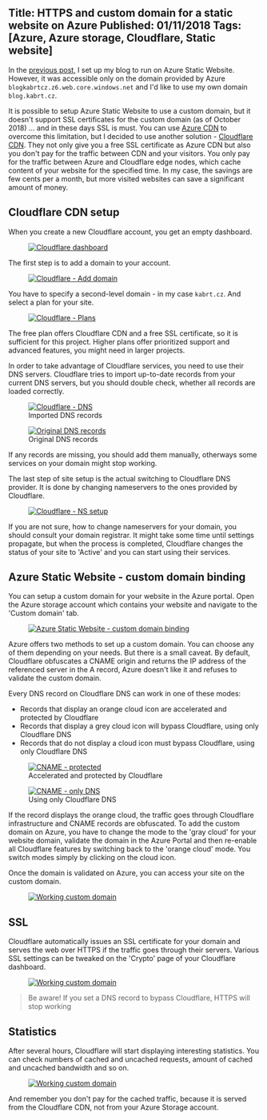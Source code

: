 Title: HTTPS and custom domain for a static website on Azure
Published: 01/11/2018
Tags: [Azure, Azure storage, Cloudflare, Static website]
---

In the [previous post](http://localhost:5080/posts/2018-10-hosting-static-website-on-azure), I set up my blog to run on Azure Static Website. However, it was accessible only on the domain provided by Azure `blogkabrtcz.z6.web.core.windows.net` and I'd like to use my own domain `blog.kabrt.cz`.

It is possible to setup Azure Static Website to use a custom domain, but it doesn't support SSL certificates for the custom domain (as of October 2018) ... and in these days SSL is must. You can use [Azure CDN](https://azure.microsoft.com/en-us/services/cdn) to overcome this limitation, but I decided to use another solution - [Cloudflare CDN](https://www.cloudflare.com/). They not only give you a free SSL certificate as Azure CDN but also you don't pay for the traffic between CDN and your visitors. You only pay for the traffic between Azure and Cloudflare edge nodes, which cache content of your website for the specified time. In my case, the savings are few cents per a month, but more visited websites can save a significant amount of money.

## Cloudflare CDN setup

When you create a new Cloudflare account, you get an empty dashboard. 

<figure class="figure w-100 text-center">
    <a href="/content/2018-10-custom-domain-https-for-static-website/01-dashboard.png" data-toggle="lightbox" data-gallery="2018-11-01-post">
        <img src="/content/2018-10-custom-domain-https-for-static-website/01-dashboard_t.png" class="figure-img img-fluid" alt="Cloudflare dashboard">
    </a>
</figure>

The first step is to add a domain to your account.

<figure class="figure w-100 text-center">
    <a href="/content/2018-10-custom-domain-https-for-static-website/02-add-domain.png" data-toggle="lightbox" data-gallery="2018-11-01-post">
        <img src="/content/2018-10-custom-domain-https-for-static-website/02-add-domain_t.png" class="figure-img img-fluid" alt="Cloudflare - Add domain">
    </a>
</figure>

You have to specify a second-level domain - in my case `kabrt.cz`. And select a plan for your site.

<figure class="figure w-100 text-center">
    <a href="/content/2018-10-custom-domain-https-for-static-website/03-plan.png" data-toggle="lightbox" data-gallery="2018-11-01-post">
        <img src="/content/2018-10-custom-domain-https-for-static-website/03-plan_t.png" class="figure-img img-fluid" alt="Cloudflare - Plans">
    </a>
</figure>

The free plan offers Cloudflare CDN and a free SSL certificate, so it is sufficient for this project. Higher plans offer prioritized support and advanced features, you might need in larger projects.

In order to take advantage of Cloudflare services, you need to use their DNS servers. Cloudflare tries to import up-to-date records from your current DNS servers, but you should double check, whether all records are loaded correctly.

<figure class="figure w-100 text-center">
    <a href="/content/2018-10-custom-domain-https-for-static-website/04-dns.png" data-toggle="lightbox" data-gallery="2018-11-01-post">
        <img src="/content/2018-10-custom-domain-https-for-static-website/04-dns_t.png" class="figure-img img-fluid" alt="Cloudflare - DNS">
    </a>
    <figcaption class="figure-caption text-center">Imported DNS records</figcaption>
</figure>

<figure class="figure w-100 text-center">
    <a href="/content/2018-10-custom-domain-https-for-static-website/05-dns-orig.png" data-toggle="lightbox" data-gallery="2018-11-01-post">
        <img src="/content/2018-10-custom-domain-https-for-static-website/05-dns-orig_t.png" class="figure-img img-fluid" alt="Original DNS records">
    </a>
    <figcaption class="figure-caption text-center">Original DNS records</figcaption>
</figure>

If any records are missing, you should add them manually, otherways some services on your domain might stop working.

The last step of site setup is the actual switching to Cloudflare DNS provider. It is done by changing nameservers to the ones provided by Cloudflare.

<figure class="figure w-100 text-center">
    <a href="/content/2018-10-custom-domain-https-for-static-website/06-ns.png" data-toggle="lightbox" data-gallery="2018-11-01-post">
        <img src="/content/2018-10-custom-domain-https-for-static-website/06-ns_t.png" class="figure-img img-fluid" alt="Cloudflare - NS setup">
    </a>
</figure>

If you are not sure, how to change nameservers for your domain, you should consult your domain registrar. It might take some time until settings propagate, but when the process is completed, Cloudflare changes the status of your site to 'Active' and you can start using their services.

## Azure Static Website - custom domain binding

You can setup a custom domain for your website in the Azure portal. Open the Azure storage account which contains your website and navigate to the 'Custom domain' tab.

<figure class="figure w-100 text-center">
    <a href="/content/2018-10-custom-domain-https-for-static-website/07-custom-domain.png" data-toggle="lightbox" data-gallery="2018-11-01-post">
        <img src="/content/2018-10-custom-domain-https-for-static-website/07-custom-domain_t.png" class="figure-img img-fluid" alt="Azure Static Website - custom domain binding">
    </a>
</figure>

Azure offers two methods to set up a custom domain. You can choose any of them depending on your needs. But there is a small caveat. By default, Cloudflare obfuscates a CNAME origin and returns the IP address of the referenced server in the A record, Azure doesn't like it and refuses to validate the custom domain.

Every DNS record on Cloudflare DNS can work in one of these modes:

* Records that display an orange cloud icon are accelerated and protected by Cloudflare
* Records that display a grey cloud icon will bypass Cloudflare, using only Cloudflare DNS
* Records that do not display a cloud icon must bypass Cloudflare, using only Cloudflare DNS

<p></p>

<figure class="figure w-100 text-center">
    <a href="/content/2018-10-custom-domain-https-for-static-website/cname-orange.png" data-toggle="lightbox" data-gallery="2018-11-01-post">
        <img src="/content/2018-10-custom-domain-https-for-static-website/cname-orange.png" class="figure-img img-fluid" alt="CNAME - protected">
    </a>
    <figcaption class="figure-caption text-center">Accelerated and protected by Cloudflare</figcaption>
</figure>

<figure class="figure w-100 text-center">
    <a href="/content/2018-10-custom-domain-https-for-static-website/cname-gray.png" data-toggle="lightbox" data-gallery="2018-11-01-post">
        <img src="/content/2018-10-custom-domain-https-for-static-website/cname-gray.png" class="figure-img img-fluid" alt="CNAME - only DNS">
    </a>
    <figcaption class="figure-caption text-center">Using only Cloudflare DNS</figcaption>
</figure>

If the record displays the orange cloud, the traffic goes through Cloudflare infrastructure and CNAME records are obfuscated. To add the custom domain on Azure, you have to change the mode to the 'gray cloud' for your website domain, validate the domain in the Azure Portal and then re-enable all Cloudflare features by switching back to the 'orange cloud' mode. You switch modes simply by clicking on the cloud icon. 

Once the domain is validated on Azure, you can access your site on the custom domain.

<figure class="figure w-100 text-center">
    <a href="/content/2018-10-custom-domain-https-for-static-website/08-working-domain.png" data-toggle="lightbox" data-gallery="2018-11-01-post">
        <img src="/content/2018-10-custom-domain-https-for-static-website/08-working-domain_t.png" class="figure-img img-fluid" alt="Working custom domain">
    </a>
</figure>

## SSL

Cloudflare automatically issues an SSL certificate for your domain and serves the web over HTTPS if the traffic goes through their servers. Various SSL settings can be tweaked on the 'Crypto' page of your Cloudflare dashboard.

<figure class="figure w-100 text-center">
    <a href="/content/2018-10-custom-domain-https-for-static-website/09-crypto.png" data-toggle="lightbox" data-gallery="2018-11-01-post">
        <img src="/content/2018-10-custom-domain-https-for-static-website/09-crypto_t.png" class="figure-img img-fluid" alt="Working custom domain">
    </a>
</figure>


> Be aware! If you set a DNS record to bypass Cloudflare, HTTPS will stop working

## Statistics

After several hours, Cloudflare will start displaying interesting statistics. You can check numbers of cached and uncached requests, amount of cached and uncached bandwidth and so on. 

<figure class="figure w-100 text-center">
    <a href="/content/2018-10-custom-domain-https-for-static-website/10-analytics.png" data-toggle="lightbox" data-gallery="2018-11-01-post">
        <img src="/content/2018-10-custom-domain-https-for-static-website/10-analytics_t.png" class="figure-img img-fluid" alt="Working custom domain">
    </a>
</figure>

And remember you don't pay for the cached traffic, because it is served from the Cloudflare CDN, not from your Azure Storage account.